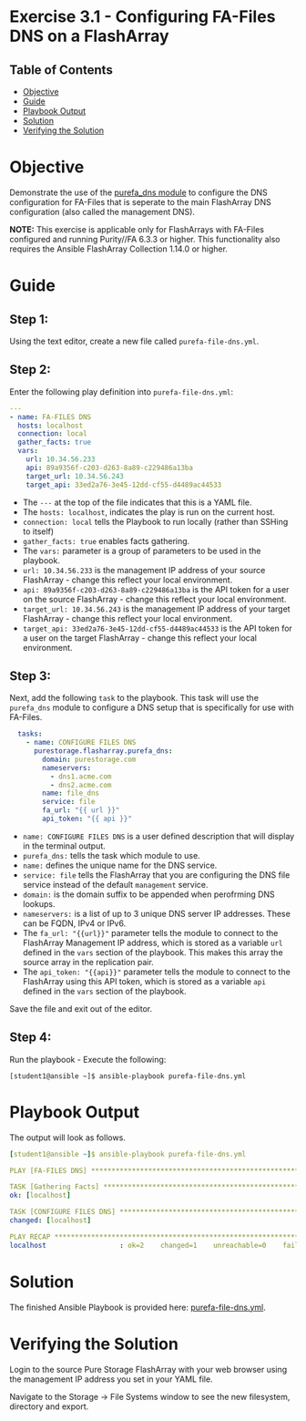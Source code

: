 # Exercise 3.1 - Configuring FA-Files DNS on a FlashArray

## Table of Contents

- [Objective](#objective)
- [Guide](#guide)
- [Playbook Output](#playbook-outbook)
- [Solution](#solution)
- [Verifying the Solution](#verifying-the-solution)

# Objective

Demonstrate the use of the [purefa_dns module](https://docs.ansible.com/ansible/latest/collections/purestorage/flasharray/purefa_dns_module.html) to configure the DNS configuration for FA-Files that is seperate to the main FlashArray DNS configuration (also called the management DNS).

**NOTE:** This exercise is applicable only for FlashArrays with FA-Files configured and running Purity//FA 6.3.3 or higher. This functionality also requires the Ansible FlashArray Collection 1.14.0 or higher.

# Guide

## Step 1:

Using the text editor, create a new file called `purefa-file-dns.yml`.

## Step 2:

Enter the following play definition into `purefa-file-dns.yml`:

``` yaml
---
- name: FA-FILES DNS
  hosts: localhost
  connection: local
  gather_facts: true
  vars:
    url: 10.34.56.233
    api: 89a9356f-c203-d263-8a89-c229486a13ba
    target_url: 10.34.56.243
    target_api: 33ed2a76-3e45-12dd-cf55-d4489ac44533
```

- The `---` at the top of the file indicates that this is a YAML file.
- The `hosts: localhost`, indicates the play is run on the current host.
- `connection: local` tells the Playbook to run locally (rather than SSHing to itself)
- `gather_facts: true` enables facts gathering.  
- The `vars:` parameter is a group of parameters to be used in the playbook.
- `url: 10.34.56.233` is the management IP address of your source FlashArray - change this reflect your local environment.
- `api: 89a9356f-c203-d263-8a89-c229486a13ba` is the API token for a user on the source FlashArray - change this reflect your local environment.
- `target_url: 10.34.56.243` is the management IP address of your target FlashArray - change this reflect your local environment.
- `target_api: 33ed2a76-3e45-12dd-cf55-d4489ac44533` is the API token for a user on the target FlashArray - change this reflect your local environment.

## Step 3:

Next, add the following `task` to the playbook. This task will use the `purefa_dns` module to configure a DNS setup that is specifically for use with FA-Files.

``` yaml
  tasks:
    - name: CONFIGURE FILES DNS
      purestorage.flasharray.purefa_dns:
        domain: purestorage.com
        nameservers:
          - dns1.acme.com
          - dns2.acme.com
        name: file_dns
        service: file
        fa_url: "{{ url }}"
        api_token: "{{ api }}"
```

- `name: CONFIGURE FILES DNS` is a user defined description that will display in the terminal output.
- `purefa_dns:` tells the task which module to use.
- `name:` defines the unique name for the DNS service.
- `service: file` tells the FlashArray that you are configuring the DNS file service instead of the default `management` service.
- `domain:` is the domain suffix to be appended when perofrming DNS lookups.
- `nameservers:` is a list of up to 3 unique DNS server IP addresses. These can be FQDN, IPv4 or IPv6.
- The `fa_url: "{{url}}"` parameter tells the module to connect to the FlashArray Management IP address, which is stored as a variable `url` defined in the `vars` section of the playbook. This makes this array the source array in the replication pair.
- The `api_token: "{{api}}"` parameter tells the module to connect to the FlashArray using this API token, which is stored as a variable `api` defined in the `vars` section of the playbook.

Save the file and exit out of the editor.

## Step 4:

Run the playbook - Execute the following:

```
[student1@ansible ~]$ ansible-playbook purefa-file-dns.yml
```

# Playbook Output

The output will look as follows.

```yaml
[student1@ansible ~]$ ansible-playbook purefa-file-dns.yml

PLAY [FA-FILES DNS] *****************************************************************************************************

TASK [Gathering Facts] **************************************************************************************************
ok: [localhost]

TASK [CONFIGURE FILES DNS] **********************************************************************************************
changed: [localhost]

PLAY RECAP **************************************************************************************************************
localhost                  : ok=2    changed=1    unreachable=0    failed=0    skipped=0    rescued=0    ignored=0
```

# Solution

The finished Ansible Playbook is provided here: [purefa-file-dns.yml](https://github.com/PureStorage-OpenConnect/ansible-workshop/blob/master/3.1-files-dns/purefa-file-dns.yml).

# Verifying the Solution

Login to the source Pure Storage FlashArray with your web browser using the management IP address you set in your YAML file.

Navigate to the Storage -> File Systems window to see the new filesystem, directory and export.
